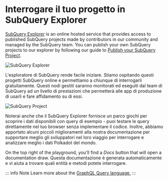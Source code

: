 # Interrogare il tuo progetto in SubQuery Explorer

[SubQuery Explorer](https://explorer.subquery.network) is an online hosted service that provides access to published SubQuery projects made by contributors in our community and managed by the SubQuery team. You can publish your own SubQuery projects to our explorer by following our guide to [Publish your SubQuery Project](../run_publish/publish.md).

![SubQuery Explorer](https://static.subquery.network/media/explorer/explorer-header.png)

L'esploratore di SubQuery rende facile iniziare. Stiamo ospitando questi progetti SubQuery online e permettiamo a chiunque di interrogarli gratuitamente. Questi nodi gestiti saranno monitorati ed eseguiti dal team di SubQuery ad un livello di prestazioni che permetterà alle app di produzione di usarli e fare affidamento su di essi.

![SubQuery Project](https://static.subquery.network/media/explorer/explorer-project.png)

Noterai anche che il SubQuery Explorer fornisce un parco giochi per scoprire i dati disponibili con query di esempio - puoi testare le query direttamente nel tuo browser senza implementare il codice. Inoltre, abbiamo apportato alcuni piccoli miglioramenti alla nostra documentazione per supportare meglio gli sviluppatori nel loro viaggio per interrogare e analizzare meglio i dati Polkadot del mondo.

On the top right of the playground, you'll find a *Docs* button that will open a documentation draw. Questa documentazione è generata automaticamente e vi aiuta a trovare quali entità e metodi potete interrogare.

::: info Note Learn more about the [GraphQL Query language.](./graphql.md) :::
